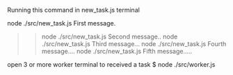 Running this command in new_task.js terminal

node ./src/new_task.js First message.  
>> node ./src/new_task.js Second message..
>> node ./src/new_task.js Third message...
>> node ./src/new_task.js Fourth message....
>> node ./src/new_task.js Fifth message.....

open 3 or more worker terminal to received a task 
    $ node ./src/worker.js
